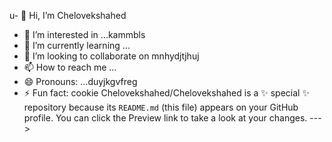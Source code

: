 u- 👋 Hi, I’m Chelovekshahed
- 👀 I’m interested in ...kammbls
- 🌱 I’m currently learning ...
- 💞️ I’m looking to collaborate on mnhydjtjhuj
- 📫 How to reach me ...
- 😄 Pronouns: ...duyjkgvfreg
- ⚡ Fun fact: cookie
Chelovekshahed/Chelovekshahed is a ✨ special ✨ repository because its `README.md` (this file) appears on your GitHub profile.
You can click the Preview link to take a look at your changes.
--->
